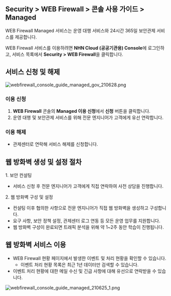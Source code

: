 ## Security > WEB Firewall > 콘솔 사용 가이드 > Managed

WEB Firewall Managed 서비스는 운영 대행 서비스와 24시간 365일 보안관제 서비스를 제공합니다.

WEB Firewall 서비스를 이용하려면 **NHN Cloud (공공기관용) Console**에 로그인하고, 서비스 목록에서 **Security > WEB Firewall**을 클릭합니다.

## 서비스 신청 및 해제

![webfirewall_console_guide_managed_gov_210628.png](https://static.toastoven.net/prod_web_firewall/webfirewall_console_guide_managed_gov_220613.png)

### 이용 신청

1. **WEB Firewall** 콘솔의 **Managed 이용 신청**에서 **신청** 버튼을 클릭합니다.
2. 운영 대행 및 보안관제 서비스를 위해 전문 엔지니어가 고객에게 유선 연락합니다.

### 이용 해제

- 관제센터로 연락해 서비스 해제를 신청합니다.

## 웹 방화벽 생성 및 설정 절차

1\. 보안 컨설팅

* 서비스 신청 후 전문 엔지니어가 고객에게 직접 연락하여 사전 상담을 진행합니다.

2\. 웹 방화벽 구성 및 설정

* 컨설팅 이후 협의한 사항으로 전문 엔지니어가 직접 웹 방화벽을 생성하고 구성합니다.
* 요구 사항, 보안 정책 설정, 관제센터 로그 연동 등 모든 운영 업무를 지원합니다.
* 웹 방화벽 구성이 완료되면 트래픽 분석을 위해 약 1~2주 동안 학습이 진행됩니다.

## 웹 방화벽 서비스 이용

* WEB Firewall 현황 페이지에서 발생한 이벤트 및 처리 현황을 확인할 수 있습니다.
  * 이벤트 처리 현황 목록은 최근 1년 데이터만 검색할 수 있습니다.
* 이벤트 처리 현황에 대한 메일 수신 및 긴급 사항에 대해 유선으로 연락받을 수 있습니다.

![webfirewall_console_guide_managed_210625_1.png](https://static.toastoven.net/prod_web_firewall/webfirewall_console_guide_managed_220627_1.png)
